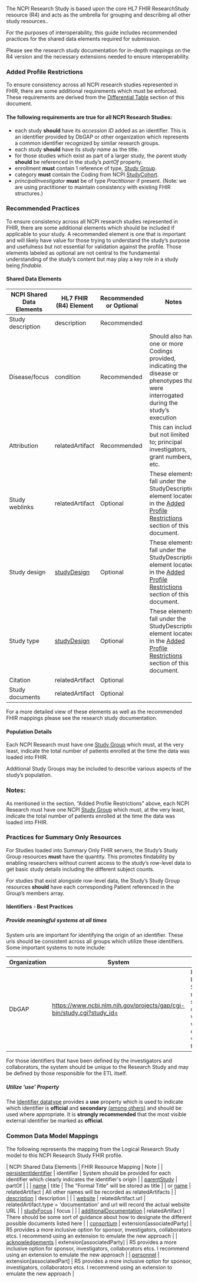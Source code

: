 The NCPI Research Study is based upon the core HL7 FHIR ResearchStudy resource (R4) and acts as the umbrella for grouping and describing all other study resources..

For the purposes of interoperability, this guide includes recommended practices for the shared data elements required for submission.

Please see the research study documentation for in-depth mappings on the R4 version and the necessary extensions needed to ensure interoperability.

### Added Profile Restrictions
To ensure consistency across all NCPI research studies represented in FHIR, there are some additional requirements which must be enforced. These requirements are derived from the [Differential Table](#profile) section of this document.

#### The following requirements are true for all NCPI Research Studies:
* each study **should** have its _accession ID_ added as an identifier. This is an identifier provided by DbGAP or other organization which represents a common identifier recognized by similar research groups.
* each study **should** have its _study name_ as the title.
* for those studies which exist as part of a larger study, the parent study **should** be referenced in the study’s _partOf_ property.
* enrollment **must** contain 1 reference of type, [Study Group](StructureDefinition-research-study-group.html).
* category **must** contain the Coding from NCPI [StudyCohort](CodeSystem-ncpi.html).
* _principalInvestigator_ **must** be of type _Practitioner_ if present. (Note: we are using practitioner to maintain consistency with existing FHIR structures.)


### Recommended Practices
To ensure consistency across all NCPI research studies represented in FHIR, there are some additional elements which should be included if applicable to your study. A recommended element is one that is important and will likely have value for those trying to understand the study’s purpose and usefulness but not essential for validation against the profile. Those elements labeled as optional are not central to the fundamental understanding of the study’s content but may play a key role in a study being _findable_.

#### Shared Data Elements

| NCPI Shared Data Elements | HL7 FHIR (R4) Element | Recommended or Optional | Notes |
| ------------------------- | --------------------- | ----------------------- | ----- |
| Study description | description | Recommended | |
| Disease/focus | condition | Recommended | Should also have one or more Codings provided, indicating the disease or phenotypes that were interrogated during the study’s execution | |
| Attribution | relatedArtifact | Recommended | This can include, but not limited to; principal investigators, grant numbers, etc. | |
| Study weblinks | relatedArtifact | Optional | These elements fall under the StudyDescription element located in the [Added Profile Restrictions](#added-profile-restrictions) section of this document. | |
| Study design | [studyDesign](StructureDefinition-research-study-design.html) | Optional | These elements fall under the StudyDescription element located in the [Added Profile Restrictions](#added-profile-restrictions) section of this document. |
| Study type | [studyDesign](StructureDefinition-research-study-design.html) | Optional | These elements fall under the StudyDescription element located in the [Added Profile Restrictions](#added-profile-restrictions) section of this document. |
| Citation | relatedArtifact | Optional | |
| Study documents | relatedArtifact | Optional | | 

For a more detailed view of these elements as well as the recommended FHIR mappings please see the research study documentation.

#### Population Details
Each NCPI Research must have one [Study Group](StructureDefinition-research-study-group.html) which must, at the very least, indicate the total number of patients enrolled at the time the data was loaded into FHIR.

Additional Study Groups may be included to describe various aspects of the study’s population.

### Notes:
As mentioned in the section, “Added Profile Restrictions” above, each NCPI Research must have one NCPI [Study Group](StructureDefinition-research-study-group.html) which must, at the very least, indicate the total number of patients enrolled at the time the data was loaded into FHIR.


### Practices for Summary Only Resources
For Studies loaded into Summary Only FHIR servers, the Study’s Study Group resources **must** have the quantity. This promotes findability by enabling researchers without current access to the study’s row-level data to get basic study details including the different subject counts.

For studies that exist alongside row-level data, the Study’s Study Group resources **should** have each corresponding Patient referenced in the Group’s members array.

#### Identifiers - Best Practices
##### Provide meaningful systems at all times
System uris are important for identifying the origin of an identifier. These uris should be consistent across all groups which utilize these identifiers. Some important systems to note include:

| Organization | System | Comment |
| ------------ | ------ | ------- |
| DbGAP | https://www.ncbi.nlm.nih.gov/projects/gap/cgi-bin/study.cgi?study_id= | For DbGAP Research Studies, this recommended system, when combined with the value would constitute a valid URL for the study. |

For those identifiers that have been defined by the investigators and collaborators, the system should be unique to the Research Study and may be defined by those responsible for the ETL itself. 

##### Utilize 'use' Property
The [Identifier datatype](https://hl7.org/fhir/datatypes.html#Identifier) provides a **use** property which is used to indicate which identifier is **official** and **secondary** [(among others)](https://hl7.org/fhir/valueset-identifier-use.html) and should be used where appropriate. It is **strongly recommended** that the most visible external identifier be marked as **official**.

### Common Data Model Mappings
The following represents the mapping from the Logical Research Study model to this NCPI Research Study FHIR profile. 

| NCPI Shared Data Elements | FHIR Resource Mapping | Note |
| [persistentIdentifier](StructureDefinition-common-data-model-research-study-definitions.html#diff_common-data-model-research-study.persistentIdentifier) | identifier | System should be provided for each identifier which clearly indicates the identifier's origin |
| [parentStudy](StructureDefinition-common-data-model-research-study-definitions.html#diff_common-data-model-research-study.parentStudy) | partOf | |
| [name](StructureDefinition-common-data-model-research-study-definitions.html#diff_common-data-model-research-study.name) | title | The "Formal Title" will be stored as title |
| or [name](StructureDefinition-common-data-model-research-study-definitions.html#diff_common-data-model-research-study.name) | relatedArtifact | All other names will be recorded as relatedArtifacts |
| [description](StructureDefinition-common-data-model-research-study-definitions.html#diff_common-data-model-research-study.description) | description | |
| [website](StructureDefinition-common-data-model-research-study-definitions.html#diff_common-data-model-research-study.website) | relatedArtifact.url | relatedArtifact.type = 'documentation' and url will record the actual website URL |
| [studyFocus](StructureDefinition-common-data-model-research-study-definitions.html#diff_common-data-model-research-study.studyFocus) | focus | |
| [additionalDocumentation](StructureDefinition-common-data-model-research-study-definitions.html#diff_common-data-model-research-study.additionalDocumentation) | relatedArtifact | There should be some sort of guidance about how to designate the different possible documents listed here |
| [consortium](StructureDefinition-common-data-model-research-study-definitions.html#diff_common-data-model-research-study.consortium) | extension[associatedParty] | R5 provides a more inclusive option for sponsor, investigators, collaborators etcs. I recommend using an extension to emulate the new approach |
| [acknowledgements](StructureDefinition-common-data-model-research-study-definitions.html#diff_common-data-model-research-study.acknowledgements) | extension[associatedParty] | R5 provides a more inclusive option for sponsor, investigators, collaborators etcs. I recommend using an extension to emulate the new approach |
| [personnel](StructureDefinition-common-data-model-research-study-definitions.html#diff_common-data-model-research-study.personnel) | extension[associatedPart] | R5 provides a more inclusive option for sponsor, investigators, collaborators etcs. I recommend using an extension to emulate the new approach |

